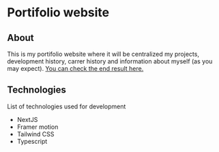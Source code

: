 # Portifolio website

## About

This is my portifolio website where it will be centralized my projects, development history, carrer history and information about myself (as you may expect). [You can check the end result here.](https://renan-andrade-portifolio.vercel.app/)

## Technologies

List of technologies used for development

- NextJS
- Framer motion
- Tailwind CSS
- Typescript
